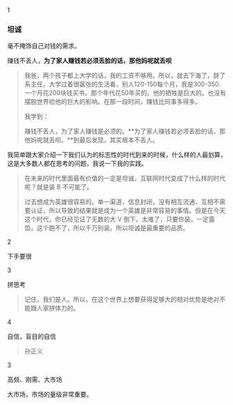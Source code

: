 1

### 坦诚

毫不掩饰自己对钱的需求。

赚钱不丢人，**为了家人赚钱若必须丢脸的话，那他妈呢就丢呗**

> 我爸，两个孩子都上大学的话，我的工资不够用。所以，就去下海了，辞了系主任。大学过着很嚣张的生活看，别人120-150每个月，我是300-350. 一个月花200块钱买书。那个年代花50年买的。他的牺牲是巨大的。也没有摆脱世界给他的巨大的影响。在那一段时间，赚钱比同事多得多。
>
> 我学到：
>
> 赚钱不丢人，为了家人赚钱是必须的。**为了家人赚钱若必须丢脸的话，那他妈呢就丢呗。**到最后发现，其实根本不丢人。



我简单跟大家介绍一下我们认为的标志性的时代到来的时候，什么样的人最划算，这是大多数人都在思考的问题，我说一下我的实践。

> 在未来的时代里面最有价值的一定是坦诚，互联网时代变成了什么样的时代呢？就是装 B 不可能了。
>
> 过去想成为英雄很容易的。单一渠道，信息封闭，没有相互流通，互相不需要认证，所以导致的结果就是成为一个英雄是非常容易的事情。但是在今天这个时代，你已经见证了无数的大 V 倒下。太难了，只要你装，一定露馅，这个跑不了，所以千万别装。所以坦诚是最重要的品质。

2

下手要很

3

拼思考

> 记住，我们是人。所以，在这个世界上想要获得足够大的相对优势是绝对不能跟人家拼体力的。

4

自信，盲目的自信

> 

> 孙正义

3 

高频、刚需、大市场

大市场，市场的量级非常重要。

> 
